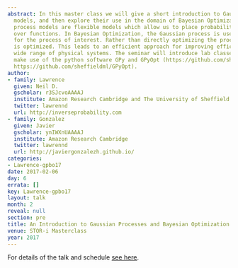 ```yaml
---
abstract: In this master class we will give a short introduction to Gaussian process
  models, and then explore their use in the domain of Bayesian Optimization. Gaussian
  process models are flexible models which allow us to place probability distributions
  over functions. In Bayesian Optimization, the Gaussian process is used as a surrogate
  for the process of interest. Rather than directly optimizing the process, the surrogate
  is optimized. This leads to an efficient approach for improving efficiency in a
  wide range of physical systems. The seminar will introduce lab classes which will
  make use of the python software GPy and GPyOpt (https://github.com/sheffieldml/GPy,
  https://github.com/sheffieldml/GPyOpt).
author:
- family: Lawrence
  given: Neil D.
  gscholar: r3SJcvoAAAAJ
  institute: Amazon Research Cambridge and The University of Sheffield
  twitter: lawrennd
  url: http://inverseprobability.com
- family: Gonzalez
  given: Javier
  gscholar: ynIWXnUAAAAJ
  institute: Amazon Research Cambridge
  twitter: lawrennd
  url: http://javiergonzalezh.github.io/
categories:
- Lawrence-gpbo17
date: 2017-02-06
day: 6
errata: []
key: Lawrence-gpbo17
layout: talk
month: 2
reveal: null
section: pre
title: An Introduction to Gaussian Processes and Bayesian Optimization
venue: STOR-i Masterclass
year: 2017
---
```


For details of the talk and schedule [see here](http://gpss.cc/gpmc17/).

